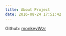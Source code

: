 ```yaml
---
title: About Project
date: 2016-08-24 17:51:42
---
```


Github: [monkeyWzr](https://github.com/monkeyWzr)

